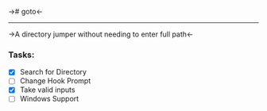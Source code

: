 -># goto<-

***

->A directory jumper without needing to enter full path<-

### Tasks:

- [x] Search for Directory
- [ ] Change Hook Prompt
- [x] Take valid inputs
- [ ] Windows Support